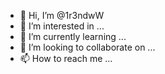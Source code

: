 - 👋 Hi, I’m @1r3ndwW
- 👀 I’m interested in ...
- 🌱 I’m currently learning ...
- 💞️ I’m looking to collaborate on ...
- 📫 How to reach me ...

<!---
1r3ndwW/1r3ndwW is a ✨ special ✨ repository because its `README.md` (this file) appears on your GitHub profile.
You can click the Preview link to take a look at your changes.
--->
